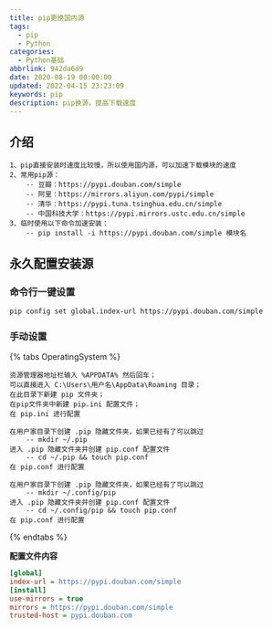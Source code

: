 ```yaml
---
title: pip更换国内源
tags:
  - pip
  - Python
categories:
  - Python基础
abbrlink: 942da6d9
date: 2020-08-19 00:00:00
updated: 2022-04-15 23:23:09
keywords: pip
description: pip换源，提高下载速度
---
```


## 介绍

```wiki
1、pip直接安装时速度比较慢，所以使用国内源，可以加速下载模块的速度
2、常用pip源：
	-- 豆瓣：https://pypi.douban.com/simple
	-- 阿里：https://mirrors.aliyun.com/pypi/simple
	-- 清华：https://pypi.tuna.tsinghua.edu.cn/simple
	-- 中国科技大学：https://pypi.mirrors.ustc.edu.cn/simple
3、临时使用以下命令加速安装：
	-- pip install -i https://pypi.douban.com/simple 模块名
```

## 永久配置安装源

### 命令行一键设置
```bash
pip config set global.index-url https://pypi.douban.com/simple
```

### 手动设置
{% tabs OperatingSystem %}
<!-- tab Windows -->
```wiki
资源管理器地址栏输入 %APPDATA% 然后回车；
可以直接进入 C:\Users\用户名\AppData\Roaming 目录；
在此目录下新建 pip 文件夹；
在pip文件夹中新建 pip.ini 配置文件；
在 pip.ini 进行配置
```
<!-- endtab -->

<!-- tab Linux -->
```wiki
在用户家目录下创建 .pip 隐藏文件夹，如果已经有了可以跳过
    -- mkdir ~/.pip
进入 .pip 隐藏文件夹并创建 pip.conf 配置文件
    -- cd ~/.pip && touch pip.conf
在 pip.conf 进行配置
```
<!-- endtab -->
<!-- tab MacOS -->
```wiki
在用户家目录下创建 .pip 隐藏文件夹，如果已经有了可以跳过
    -- mkdir ~/.config/pip
进入 .pip 隐藏文件夹并创建 pip.conf 配置文件
    -- cd ~/.config/pip && touch pip.conf
在 pip.conf 进行配置
```
<!-- endtab -->
{% endtabs %}

**配置文件内容**

```ini
[global]
index-url = https://pypi.douban.com/simple
[install]
use-mirrors = true
mirrors = https://pypi.douban.com/simple
trusted-host = pypi.douban.com
```
